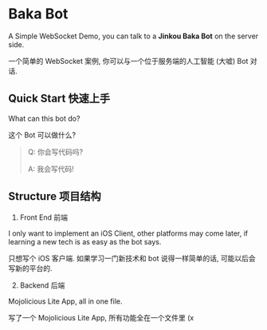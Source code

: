 # Baka Bot

A Simple WebSocket Demo, you can talk to a **Jinkou Baka Bot** on the server side.

一个简单的 WebSocket 案例, 你可以与一个位于服务端的人工智能 (大嘘) Bot 对话.

## Quick Start 快速上手

What can this bot do?

这个 Bot 可以做什么?

> Q: 你会写代码吗?
> 
> A: 我会写代码!

## Structure 项目结构

1. Front End 前端

  I only want to implement an iOS Client, other platforms may come later, if learning a new tech is as easy as the bot says.
  
  只想写个 iOS 客户端. 如果学习一门新技术和 bot 说得一样简单的话, 可能以后会写新的平台的.
    
2. Backend 后端

  Mojolicious Lite App, all in one file.
  
  写了一个 Mojolicious Lite App, 所有功能全在一个文件里 (x
